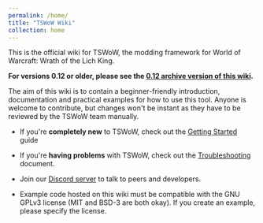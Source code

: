 ```yaml
---
permalink: /home/
title: "TSWoW Wiki"
collection: home
---
```


This is the official wiki for TSWoW, the modding framework for World of Warcraft: Wrath of the Lich King.

**For versions 0.12 or older, please see the [0.12 archive version of this wiki](https://tswow.github.io/tswow-wiki-0.12/home/).**

The aim of this wiki is to contain a beginner-friendly introduction, documentation and practical examples for how to use this tool.
Anyone is welcome to contribute, but changes won't be instant as they have to be reviewed by the TSWoW team manually.

- If you're **completely new** to TSWoW, check out the [Getting Started](../introduction/01-modding-introduction) guide

- If you're **having problems** with TSWoW, check out the [Troubleshooting](../documentation/troubleshooting/) document.

- Join our [Discord server](https://discord.gg/M89n6TZh9x) to talk to peers and developers.

- Example code hosted on this wiki must be compatible with the GNU GPLv3 license (MIT and BSD-3 are both okay). If you create an example, please specify the license.
